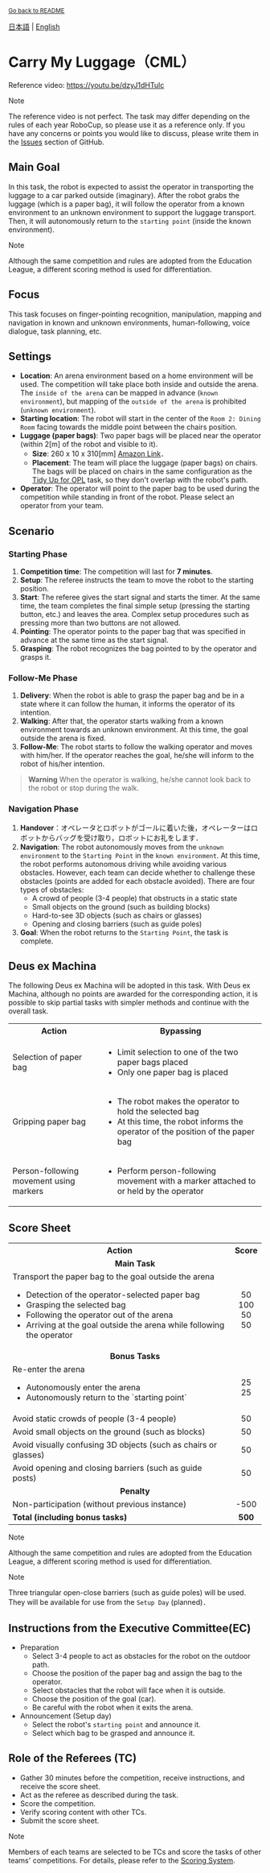 <sub>[Go back to README](../../README_en.md)</sub>

[日本語](./cml_ja.md) | [English](./cml_en.md) 

# Carry My Luggage（CML）

Reference video: https://youtu.be/dzyJ1dHTulc

> [!NOTE]  
> The reference video is not perfect. The task may differ depending on the rules of each year RoboCup, so please use it as a reference only.
> If you have any concerns or points you would like to discuss, please write them in the [Issues](https://github.com/RoboCupAtHomeJP/Rule2023/issues) section of GitHub.


## Main Goal

In this task, the robot is expected to assist the operator in transporting the luggage to a car parked outside (imaginary). After the robot grabs the luggage (which is a paper bag), it will follow the operator from a known environment to an unknown environment to support the luggage transport. Then, it will autonomously return to the `starting point` (inside the known environment).

> [!NOTE]  
> Although the same competition and rules are adopted from the Education League, a different scoring method is used for differentiation.


## Focus

This task focuses on finger-pointing recognition, manipulation, mapping and navigation in known and unknown environments, human-following, voice dialogue, task planning, etc.


## Settings

- **Location**: An arena environment based on a home environment will be used. The competition will take place both inside and outside the arena. The `inside of the arena` can be mapped in advance (`known environment`), but mapping of the `outside of the arena` is prohibited (`unknown environment`).
- **Starting location**: The robot will start in the center of the `Room 2: Dining Room` facing towards the middle point between the chairs position.
- **Luggage (paper bags)**: Two paper bags will be placed near the operator (within 2\[m\] of the robot and visible to it).
  <!-- - [荷物(バッグ)](https://www.amazon.co.jp/gp/product/B07T52SRRN/ref=ppx_yo_dt_b_asin_title_o00_s00?ie=UTF8&psc=1)には，200×240×90[mm]のものを使用します．-->
  - **Size**: 260 x 10 x 310\[mm\] [Amazon Link](https://www.amazon.co.jp/dp/B0173OZPSW/?th=1)．
  - **Placement**: The team will place the luggage (paper bags) on chairs. The bags will be placed on chairs in the same configuration as the [Tidy Up for OPL](./tu_en.md#object-category-and-placement-goal) task, so they don't overlap with the robot's path.
- **Operator**: The operator will point to the paper bag to be used during the competition while standing in front of the robot. Please select an operator from your team.


## Scenario

### Starting Phase

1. **Competition time**: The competition will last for **7 minutes**.
1. **Setup**: The referee instructs the team to move the robot to the starting position.
1. **Start**: The referee gives the start signal and starts the timer. At the same time, the team completes the final simple setup (pressing the starting button, etc.) and leaves the area. Complex setup procedures such as pressing more than two buttons are not allowed.
1. **Pointing**: The operator points to the paper bag that was specified in advance at the same time as the start signal.
1. **Grasping**:  The robot recognizes the bag pointed to by the operator and grasps it.

### Follow-Me Phase

1. **Delivery**: When the robot is able to grasp the paper bag and be in a state where it can follow the human, it informs the operator of its intention.
1. **Walking**: After that, the operator starts walking from a known environment towards an unknown environment. At this time, the goal outside the arena is fixed.
1. **Follow-Me**: The robot starts to follow the walking operator and moves with him/her. If the operator reaches the goal, he/she will inform to the robot of his/her intention.

> **Warning**
> When the operator is walking, he/she cannot look back to the robot or stop during the walk.

### Navigation Phase

1. **Handover**：オペレータとロボットがゴールに着いた後，オペレーターはロボットからバッグを受け取り，ロボットにお礼をします．
1. **Navigation**: The robot autonomously moves from the `unknown environment` to the `Starting Point` in the `known environment`. At this time, the robot performs autonomous driving while avoiding various obstacles. However, each team can decide whether to challenge these obstacles (points are added for each obstacle avoided). There are four types of obstacles:
   - A crowd of people (3-4 people) that obstructs in a static state
   - Small objects on the ground (such as building blocks)
   - Hard-to-see 3D objects (such as chairs or glasses)
   - Opening and closing barriers (such as guide poles)
1. **Goal**: When the robot returns to the `Starting Point`, the task is complete.


## Deus ex Machina

The following Deus ex Machina will be adopted in this task. With Deus ex Machina, although no points are awarded for the corresponding action, it is possible to skip partial tasks with simpler methods and continue with the overall task.

<table>
  <tr>
    <th> <b>Action<b> </th>
    <th> <b>Bypassing<b> </th>
  </tr>
  <tr>
    <td> Selection of paper bag </td>
    <td>
      <ul>
        <li> Limit selection to one of the two paper bags placed </li>
        <li> Only one paper bag is placed </li>
      </ul> 
    </td>
  </tr>
   <tr>
    <td> Gripping paper bag </td>
    <td>
      <ul>
        <li> The robot makes the operator to hold the selected bag </li>
        <li> At this time, the robot informs the operator of the position of the paper bag </li>
      </ul> 
    </td>
  </tr>
  <tr>
    <td> Person-following movement using markers </td>
    <td>
      <ul>
        <li> Perform person-following movement with a marker attached to or held by the operator </li>
      </ul> 
    </td>
  </tr>
  <!--
   <tr>
    <td> Mapping of unknown environment </td>
    <td>
      <ul>
        <li> Map the area outside that was not allowed to be mapped in advance </li>
        <li> In this case, the points for autonomous movement affected by mapping are decreased to half (indicated by "☆" on the score sheet) </li>
      </ul> 
    </td>
  </tr>
  -->
</table>


## Score Sheet

<table>
  <tr>
    <th> <b>Action</b> </th>
    <th> <b>Score</b> </th>
  </tr>
  <tr>
    <td colspan="2" align="center"> <b>Main Task</b> </td>
  </tr>
  <tr>
    <td> Transport the paper bag to the goal outside the arena <br> 
      <ul>
        <li> Detection of the operator-selected paper bag </li>
        <li> Grasping the selected bag </li>
        <li> Following the operator out of the arena </li>
        <li> Arriving at the goal outside the arena while following the operator </li>
      </ul> 
    </td>
<!--     <td> 250 <br> 
      <ul  style="list-style: none;">
        <li> 50 </li>
        <li> 100 </li>
        <li> 50 </li>
        <li> 50 </li>
      </ul> 
    </td> -->
    <td align="center"> <!-- 250 <br> --> 50 <br> 100 <br> 50 <br> 50 </td>
  </tr>
  <tr>
    <td colspan="2" align="center"> <b>Bonus Tasks</b> </td>
  </tr>
  <tr>
    <td> Re-enter the arena
      <ul>
        <li> Autonomously enter the arena </li>
        <li> Autonomously return to the `starting point` </li>
    </td>
    <td align="center"> <!-- 50 <br> --> 25 <br> 25 </td>
  </tr>
  <tr>
    <td> Avoid static crowds of people (3-4 people) <br> </td>
    <td align="center"> 50 </td>
  </tr>
  <tr>
    <td> Avoid small objects on the ground (such as blocks) <br> </td>
    <td align="center"> 50 </td>
  </tr>
  <tr>
    <td> Avoid visually confusing 3D objects (such as chairs or glasses) <br> </td>
    <td align="center"> 50 </td>
  </tr>
  <tr>
    <td> Avoid opening and closing barriers (such as guide posts) <br> </td>
    <td align="center"> 50 </td>
  </tr>
  <tr>
    <td colspan="2" align="center"> <b>Penalty</b> </td>
  </tr>
  <tr>
    <td> Non-participation (without previous instance) </td>
    <td align="center"> -500 </td>
  </tr>
  <tr>
    <td> <b>Total (including bonus tasks)</b> </td>
    <td align="center"> <b>500</b> </td>
  </tr>
</table>


> [!NOTE]  
> Although the same competition and rules are adopted from the Education League, a different scoring method is used for differentiation.

> [!NOTE]  
> Three triangular open-close barriers (such as guide poles) will be used. They will be available for use from the `Setup Day` (planned)．


## Instructions from the Executive Committee(EC)

- Preparation
  - Select 3-4 people to act as obstacles for the robot on the outdoor path.
  - Choose the position of the paper bag and assign the bag to the operator.
  - Select obstacles that the robot will face when it is outside.
  - Choose the position of the goal (car).
  - Be careful with the robot when it exits the arena.
- Announcement (Setup day)
  - Select the robot's `starting point` and announce it.
  - Select which bag to be grasped and announce it.


## Role of the Referees (TC)

- Gather 30 minutes before the competition, receive instructions, and receive the score sheet.
- Act as the referee as described during the task.
- Score the competition.
- Verify scoring content with other TCs.
- Submit the score sheet.

> [!NOTE]  
> Members of each teams are selected to be TCs and score the tasks of other teams' competitions. For details, please refer to the [Scoring System](./gr_en.md#scoring-system).
